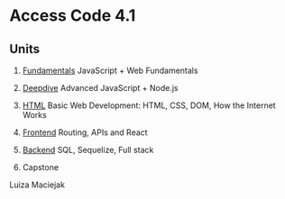 # <b>Access Code 4.1</b>

## Units

1. [Fundamentals](units/fundamentals/README.md)
   JavaScript + Web Fundamentals

2. [Deepdive](units/deepdive/README.md)
   Advanced JavaScript + Node.js

3. [HTML](units/html/README.md)
   Basic Web Development: HTML, CSS, DOM, How the Internet Works

4. [Frontend](units/react/README.md)
   Routing, APIs and React

5. [Backend](units/backend/README.md)
   SQL, Sequelize, Full stack

6. Capstone

Luiza Maciejak
